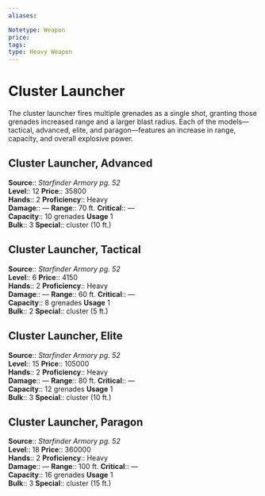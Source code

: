 ```yaml
---
aliases: 

Notetype: Weapon
price: 
tags: 
type: Heavy Weapon
---
```


# Cluster Launcher

The cluster launcher fires multiple grenades as a single shot, granting those grenades increased range and a larger blast radius. Each of the models—tactical, advanced, elite, and paragon—features an increase in range, capacity, and overall explosive power.  

## Cluster Launcher, Advanced

**Source**:: _Starfinder Armory pg. 52_  
**Level**:: 12
**Price**:: 35800  
**Hands**:: 2
**Proficiency**:: Heavy  
**Damage**:: — 
**Range**:: 70 ft.
**Critical**:: —  
**Capacity**:: 10 grenades 
**Usage** 1  
**Bulk**:: 3
**Special**:: cluster (10 ft.)

## Cluster Launcher, Tactical

**Source**:: _Starfinder Armory pg. 52_  
**Level**:: 6
**Price**:: 4150  
**Hands**:: 2
**Proficiency**:: Heavy  
**Damage**:: — 
**Range**:: 60 ft.
**Critical**:: —  
**Capacity**:: 8 grenades 
**Usage** 1  
**Bulk**:: 2
**Special**:: cluster (5 ft.)

## Cluster Launcher, Elite

**Source**:: _Starfinder Armory pg. 52_  
**Level**:: 15
**Price**:: 105000  
**Hands**:: 2
**Proficiency**:: Heavy  
**Damage**:: — 
**Range**:: 80 ft.
**Critical**:: —  
**Capacity**:: 12 grenades 
**Usage** 1  
**Bulk**:: 3
**Special**:: cluster (10 ft.)

## Cluster Launcher, Paragon

**Source**:: _Starfinder Armory pg. 52_  
**Level**:: 18
**Price**:: 360000  
**Hands**:: 2
**Proficiency**:: Heavy  
**Damage**:: — 
**Range**:: 100 ft.
**Critical**:: —  
**Capacity**:: 16 grenades 
**Usage** 1  
**Bulk**:: 3
**Special**:: cluster (15 ft.)
